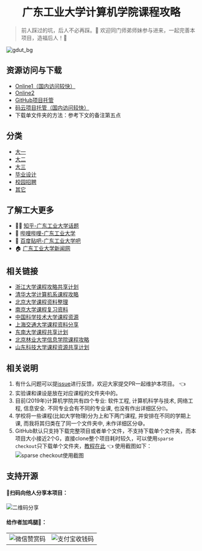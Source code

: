 # <center>广东工业大学计算机学院课程攻略</center>

> 前人踩过的坑，后人不必再踩。👀
> 欢迎同门师弟师妹参与进来，一起完善本项目，造福后人！🎺

![gdut_bg](https://brenner8023.gitee.io/img-bed/gdut-course/gdut_bg.png)

## 资源访问与下载
- [Online1（国内访问较快）](https://brenner8023.gitee.io/gdut-course/)
- [Online2](https://brenner8023.github.io/gdut-course)
- [GitHub项目托管](https://github.com/brenner8023/gdut-course)
- [码云项目托管（国内访问较快）](https://gitee.com/brenner8023/gdut-course)
- 下载单文件夹的方法：参考下文的备注第五点

## 分类
- [大一](./public/大一/README.md)
- [大二](./public/大二/README.md)
- [大三](./public/大三/README.md)
- [毕业设计](./public/毕业设计/README.md)
- [校园招聘](./public/校园招聘/README.md)
- [其它](./public/其它/README.md)

## 了解工大更多
- 👨‍🎓 [知乎-广东工业大学话题](https://www.zhihu.com/topic/19604314/)
- 🍻 [哔哩哔哩-广东工业大学](https://search.bilibili.com/all?keyword=%E5%B9%BF%E4%B8%9C%E5%B7%A5%E4%B8%9A%E5%A4%A7%E5%AD%A6)
- 🤖 [百度贴吧-广东工业大学吧](http://dq.tieba.com/f?kw=%E5%B9%BF%E4%B8%9C%E5%B7%A5%E4%B8%9A%E5%A4%A7%E5%AD%A6)
- 🏠 [广东工业大学新闻网](http://gdutnews.gdut.edu.cn/)

## 相关链接
- [浙江大学课程攻略共享计划](https://github.com/QSCTech/zju-icicles)
- [清华大学计算机系课程攻略](https://github.com/PKUanonym/REKCARC-TSC-UHT)
- [北京大学课程资料整理](https://github.com/lib-pku/libpku)
- [南京大学课程复习资料](https://github.com/idealclover/NJU-Review-Materials)
- [中国科学技术大学课程资源](https://github.com/USTC-Resource/USTC-Course)
- [上海交通大学课程资料分享](https://github.com/CoolPhilChen/SJTU-Courses/)
- [东南大学课程共享计划](https://github.com/zjdx1998/seucourseshare)
- [北京林业大学信息学院课程攻略](https://github.com/bljx/BFU-leaf)
- [山东科技大学课程资源共享计划](https://github.com/deepwzh/sdust-examination-materials)

## 相关说明
1. 有什么问题可以提[issue](https://github.com/brenner8023/gdut-course/issues)进行反馈，欢迎大家提交PR一起维护本项目。 👈
2. 实验课和课设是放在对应课程的文件夹中的。
3. 目前(2019年)计算机学院共有四个专业: 软件工程, 计算机科学与技术, 网络工程, 信息安全. 不同专业会有不同的专业课, 也没有作出详细区分🙄。
4. 学校将一些课程(比如大学物理)分为上和下两门课程, 并安排在不同的学期上课, 而我将其归类在了同一个文件夹中, 未作详细区分😅。
5. GitHub默认只支持下载完整项目或者单个文件，不支持下载单个文件夹，而本项目大小接近2个G，直接clone整个项目耗时较久，可以使用`sparse checkout`只下载单个文件夹，[教程在此](https://www.jianshu.com/p/74a0441ed9b7) 👈 使用截图如下：
![sparse checkout使用截图](https://brenner8023.gitee.io/img-bed/gdut-course/sparse_checkout.png)

## 支持开源
#### 🙆扫码向他人分享本项目：
![二维码分享](https://brenner8023.gitee.io/img-bed/gdut-course/share.png)

#### 给作者加鸡腿🍖：

<table>
<tr>
    <td>
        <img src="https://brenner8023.gitee.io/img-bed/gdut-course/wechatpay.png" alt="微信赞赏码" />
    </td>
    <td>
    <img src="https://brenner8023.gitee.io/img-bed/gdut-course/alipay.png" alt="支付宝收钱码" />
    </td>
</tr>
</table>
